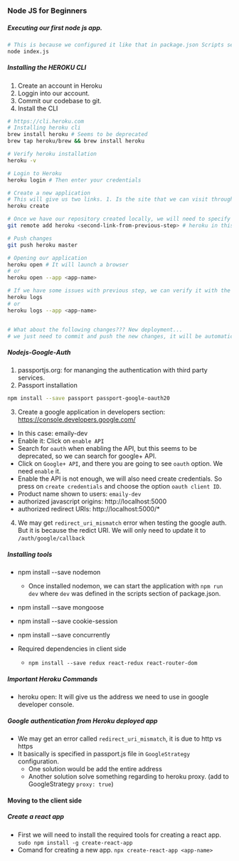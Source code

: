 ### Node JS for Beginners

##### Executing our first node js app.
```bash
# This is because we configured it like that in package.json Scripts section.
node index.js
```

##### Installing the HEROKU CLI
1. Create an account in Heroku
2. Loggin into our account.
3. Commit our codebase to git.
4. Install the CLI
```bash
# https://cli.heroku.com
# Installing heroku cli
brew install heroku # Seems to be deprecated
brew tap heroku/brew && brew install heroku

# Verify heroku installation
heroku -v

# Login to Heroku
heroku login # Then enter your credentials

# Create a new application
# This will give us two links. 1. Is the site that we can visit through the browsers, 2. Is the deployment target, it is a git repository.
heroku create

# Once we have our repository created locally, we will need to specify the remote host for it
git remote add heroku <second-link-from-previous-step> # heroku in this command is only a name, it can be different

# Push changes
git push heroku master

# Opening our application
heroku open # It will launch a browser
# or
heroku open --app <app-name>

# If we have some issues with previous step, we can verify it with the following command
heroku logs
# or
heroku logs --app <app-name>


# What about the following changes??? New deployment...
# we just need to commit and push the new changes, it will be automatically re-deployed.

```

##### Nodejs-Google-Auth
1. passportjs.org: for mananging the authentication with third party services.
2. Passport installation
```bash
npm install --save passport passport-google-oauth20
```
3. Create a google application in developers section: https://console.developers.google.com/
  - In this case: emaily-dev
  - Enable it: Click on `enable API`
  - Search for `oauth` when enabling the API, but this seems to be deprecated, so we can search for google+ API.
  - Click on `Google+ API`, and there you are going to see `oauth` option. We need `enable` it.
  - Enable the API is not enough, we will also need create credentials. So press on `create credentials` and choose the option `oauth client ID`.
  - Product name shown to users: `emaily-dev`
  - authorized javascript origins: http://localhost:5000
  - authorized redirect URIs: http://localhost:5000/*
4. We may get `redirect_uri_mismatch` error when testing the google auth. But it is because the redict URI. We will only need to update it to `/auth/google/callback`

##### Installing tools
- npm install --save nodemon
  - Once installed nodemon, we can start the application with `npm run dev` where `dev` was defined in the scripts section of package.json.
- npm install --save mongoose
- npm install --save cookie-session

- npm install --save concurrently

- Required dependencies in client side
  - `npm install --save redux react-redux react-router-dom`

##### Important Heroku Commands
- heroku open: It will give us the address we need to use in google developer console.


##### Google authentication from Heroku deployed app
- We may get an error called `redirect_uri_mismatch`, it is due to http vs https
- It basically is specified in passport.js file in `GoogleStrategy` configuration.
  - One solution would be add the entire address
  - Another solution solve something regarding to heroku proxy. (add to GoogleStrategy `proxy: true`) 


#### Moving to the client side
##### Create a react app
- First we will need to install the required tools for creating a react app. `sudo npm install -g create-react-app`
- Comand for creating a new app. `npx create-react-app <app-name>`






